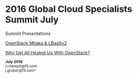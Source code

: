 # 2016 Global Cloud Specialists Summit July

Summit Presentations

[OpenStack Mitaka & LBaaSv2](./OpenStackMitakaLBaaSv2/Mitaka_OpenstackLabGuide1.2.pdf)

[Why Get All Heated Up With OpenStack?](./Heat/01_TOC.md)


<sup>
<b>July 2016</b></br>
n.menant@f5.com</br>
j.gruber@f5.com^
</sup>
